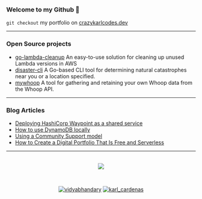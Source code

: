 ### Welcome to my Github 👾

`git checkout` my portfolio on [crazykarlcodes.dev](https://crazykarlcodes.dev/)

<table><tr>

---
### Open Source projects
<!-- projects starts -->
* [go-lambda-cleanup](https://github.com/karl-cardenas-coding/go-lambda-cleanup) An easy-to-use solution for cleaning up unused Lambda versions in AWS
* [disaster-cli](https://github.com/karl-cardenas-coding/disaster-cli) A Go-based CLI tool for determining natural catastrophes near you or a location specified.
* [mywhoop](https://github.com/karl-cardenas-coding/mywhoop) A tool for gathering and retaining your own Whoop data from the Whoop API.
<!-- projects ends -->
---

### Blog Articles
<!-- blog starts -->
* [Deploying HashiCorp Waypoint as a shared service](https://cardenas88karl.medium.com/deploying-hashicorpwaypoint-as-a-shared-service-207b35927431)
* [How to use DynamoDB locally](https://crazykarlcodes.dev/posts/2020/08/how-to-use-aws-dynamodb-locally/)
* [Using a Community Support model](https://engineering.statefarm.com/blog/community/)
* [How to Create a Digital Portfolio That Is Free and Serverless](https://crazykarlcodes.dev/posts/2020/07/how-to-create-a-digital-portfolio-that-is-free-and-serverless/)
<!-- blog ends -->
</tr>
<tr>
  
---
  
</tr></table>

<p align="center">
  <a href="https://github.com/karl-cardenas-coding/github-readme-stats">
    <img align="center" src="https://github-readme-stats.vercel.app/api?username=karl-cardenas-coding&show_icons=true&theme=radical" />
  </a>
</p>

<p></br></p>

<p align="center">
  <a href="www.linkedin.com/in/karl-cardenas-mba-4526b258" target="blank"><img src="https://img.shields.io/badge/LinkedIn-0077B5?style=for-the-badge&logo=linkedin&logoColor=white" alt="vidyabhandary"/></a> 
  <a href="https://medium.com/@cardenas88karl" target="blank"><img src="https://img.shields.io/badge/Medium-12100E?style=for-the-badge&logo=medium&logoColor=white" alt="karl_cardenas" /></a> 
</p> 
